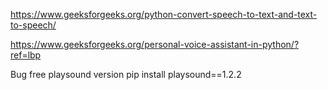 https://www.geeksforgeeks.org/python-convert-speech-to-text-and-text-to-speech/

https://www.geeksforgeeks.org/personal-voice-assistant-in-python/?ref=lbp

Bug free playsound version
pip install playsound==1.2.2